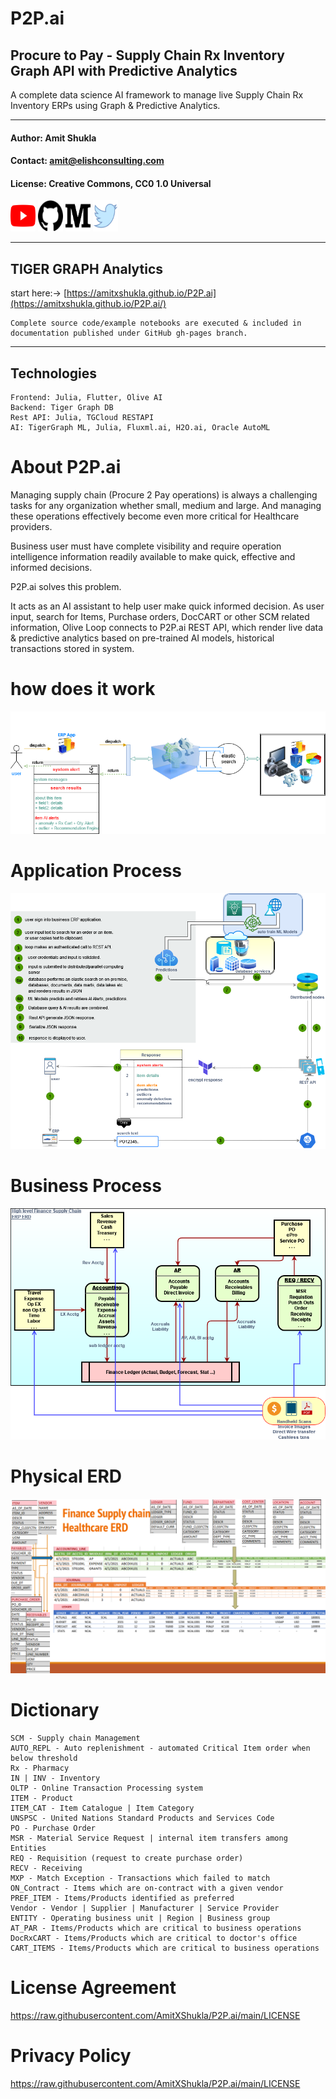 # P2P.ai

## Procure to Pay - Supply Chain Rx Inventory Graph API with Predictive Analytics
A complete data science AI framework to manage live Supply Chain Rx Inventory ERPs using Graph & Predictive Analytics.

---
#### Author: Amit Shukla
#### Contact: amit@elishconsulting.com
#### License: Creative Commons, CC0 1.0 Universal

[<img src="https://github.com/AmitXShukla/AmitXShukla.github.io/blob/master/assets/icons/youtube.svg" width=40 height=50>](https://youtube.com/AmitShukla_AI)
[<img src="https://github.com/AmitXShukla/AmitXShukla.github.io/blob/master/assets/icons/github.svg" width=40 height=50>](https://github.com/AmitXShukla)
[<img src="https://github.com/AmitXShukla/AmitXShukla.github.io/blob/master/assets/icons/medium.svg" width=40 height=50>](https://medium.com/@Amit_Shukla)
[<img src="https://github.com/AmitXShukla/AmitXShukla.github.io/blob/master/assets/icons/twitter_1.svg" width=40 height=50>](https://twitter.com/ashuklax)

---
## TIGER GRAPH Analytics
start here:-> [https://amitxshukla.github.io/P2P.ai](https://amitxshukla.github.io/P2P.ai/)

    Complete source code/example notebooks are executed & included in documentation published under GitHub gh-pages branch.

---

## Technologies
```sbtshell
Frontend: Julia, Flutter, Olive AI
Backend: Tiger Graph DB
Rest API: Julia, TGCloud RESTAPI
AI: TigerGraph ML, Julia, Fluxml.ai, H2O.ai, Oracle AutoML
``` 

# About P2P.ai
Managing supply chain (Procure 2 Pay operations) is always a challenging tasks for any organization whether small, medium and large. And managing these operations effectively become even more critical for Healthcare providers.

Business user must have complete visibility and require operation intelligence information readily available to make quick, effective and informed decisions.

P2P.ai solves this problem. 

It acts as an AI assistant to help user make quick informed decision. As user input, search for Items, Purchase orders, DocCART or other SCM related information, Olive Loop connects to P2P.ai REST API, which render live data & predictive analytics based on pre-trained AI models, historical transactions stored in system.

# how does it work
![Application Process](docs/assets/images/app_process.png)

# Application Process
![Application Process](docs/assets/images/Application_Process.png)

# Business Process
![Business Process](docs/assets/images/ERD_logical.png)

# Physical ERD
![ERD Diagram](docs/assets/images/ERD_physical.png)


# Dictionary
    SCM - Supply chain Management
    AUTO_REPL - Auto replenishment - automated Critical Item order when below threshold
    Rx - Pharmacy
    IN | INV - Inventory
    OLTP - Online Transaction Processing system
    ITEM - Product
    ITEM_CAT - Item Catalogue | Item Category
    UNSPSC - United Nations Standard Products and Services Code
    PO - Purchase Order
    MSR - Material Service Request | internal item transfers among Entities
    REQ - Requisition (request to create purchase order)
    RECV - Receiving
    MXP - Match Exception - Transactions which failed to match
    ON_Contract - Items which are on-contract with a given vendor
    PREF_ITEM - Items/Products identified as preferred
    Vendor - Vendor | Supplier | Manufacturer | Service Provider
    ENTITY - Operating business unit | Region | Business group
    AT_PAR - Items/Products which are critical to business operations
    DocRxCART - Items/Products which are critical to doctor's office
    CART_ITEMS - Items/Products which are critical to business operations

# License Agreement
https://raw.githubusercontent.com/AmitXShukla/P2P.ai/main/LICENSE

# Privacy Policy
https://raw.githubusercontent.com/AmitXShukla/P2P.ai/main/LICENSE
